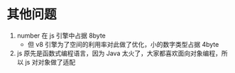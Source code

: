 <!--
 * @Author: East
 * @Date: 2022-01-01 15:27:21
 * @LastEditTime: 2022-01-10 20:36:25
 * @LastEditors: Please set LastEditors
 * @Description: 一些杂七杂八的问题
 * @FilePath: \forGreaterGood\javascript\0-其他问题.md
-->

# 其他问题

1. number 在 js 引擎中占据 8byte
   - 但 v8 引擎为了空间的利用率对此做了优化，小的数字类型占据 4byte
2. js 原先是函数式编程语言，因为 Java 太火了，大家都喜欢面向对象编程，所以 js 对对象做了适配
